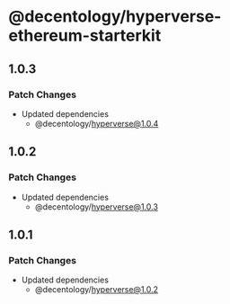 # @decentology/hyperverse-ethereum-starterkit

## 1.0.3

### Patch Changes

- Updated dependencies
  - @decentology/hyperverse@1.0.4

## 1.0.2

### Patch Changes

- Updated dependencies
  - @decentology/hyperverse@1.0.3

## 1.0.1

### Patch Changes

- Updated dependencies
  - @decentology/hyperverse@1.0.2

